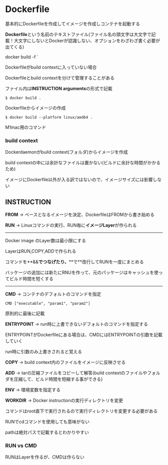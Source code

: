 # Dockerfile

基本的にDockerfileを作成してイメージを作成しコンテナを起動する

**Dockerfile**という名前のテキストファイル(ファイル名の頭文字は大文字で記載！大文字にしないとDockerが認識しない、オプションをわざわざ書く必要が出てくる)

docker build -f <dockerfilename> <build context>`

Dockerfileがbuild contextに入っていない場合

Dockerfileとbuild contextを分けて管理することがある

ファイル内は**INSTRUCTION arguments**の形式で記載

`$ docker build .`

Dockerfileからイメージの作成

`$ docker build --platform linux/amd64 .`

M1mac用のコマンド

### build context

Dockerdaemonがbuild context(フォルダ)からイメージを作成

build contextの中には余計なファイルは置かない(ビルドに余計な時間がかかるため)

イメージにDockerfile以外が入る訳ではないので、イメージサイズには影響しない

## INSTRUCTION

**FROM** -> ベースとなるイメージを決定、DockerfileはFROMから書き始める

**RUN** -> Linuxコマンドの実行、RUN毎に**イメージLayer**が作られる

---

Docker image のLayer数は最小限にする

LayerはRUN,COPY,ADDで作られる

コマンドを**&&**でつなげたり、**\**で**改行してRUNを一度にまとめる

バッケージの追加には新たにRNUを作って、元のパッケージはキャッシュを使ってビルド時間を短くする

---

**CMD** -> コンテナのデフォルトのコマンドを指定

`CMD ["executable", "param1", "param2"]`

原則的に最後に記載

**ENTRYPOINT** -> run時に上書できないデフォルトのコマンドを指定する

ENTRYPOINTがDockerfileにある場合は、CMDにはENTRYPOINTの引数を記載していく

run時に引数のみ上書きされると覚える

**COPY** -> build context内のファイルをイメージに反映させる

**ADD** -> tarの圧縮ファイルをコピーして解答(build contextのファイルやフォルダを圧縮して、ビルド時間を短縮する事ができる)

**ENV** -> 環境変数を指定する

**WORKDIR** -> Docker instructionの実行ディレクトリを変更

コマンドはroot直下で実行されるので実行ディレクトリを変更する必要がある

RUNでcdコマンドを使用しても意味がない

pathは絶対パスで記載するとわかりやすい

### RUN vs CMD

RUNはLayerを作るが、CMDは作らない


